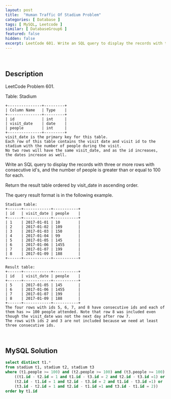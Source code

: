 ```yaml
---
layout: post
title:  "Human Traffic Of Stadium Problem"
categories: [ Database ]
tags: [ MySQL, Leetcode ]
similar: [ DatabaseGroup6 ]
featured: false
hidden: false
excerpt: LeetCode 601. Write an SQL query to display the records with three or more rows with consecutive id's, and the number of people is greater than or equal to 100 for each.
---
```


<br />

## Description

LeetCode Problem 601. 

Table: Stadium

```
+---------------+---------+
| Column Name   | Type    |
+---------------+---------+
| id            | int     |
| visit_date    | date    |
| people        | int     |
+---------------+---------+
visit_date is the primary key for this table.
Each row of this table contains the visit date and visit id to the stadium with the number of people during the visit.
No two rows will have the same visit_date, and as the id increases, the dates increase as well.
```

Write an SQL query to display the records with three or more rows with consecutive id's, and the number of people is greater than or equal to 100 for each.

Return the result table ordered by visit_date in ascending order.

The query result format is in the following example.

 
```
Stadium table:
+------+------------+-----------+
| id   | visit_date | people    |
+------+------------+-----------+
| 1    | 2017-01-01 | 10        |
| 2    | 2017-01-02 | 109       |
| 3    | 2017-01-03 | 150       |
| 4    | 2017-01-04 | 99        |
| 5    | 2017-01-05 | 145       |
| 6    | 2017-01-06 | 1455      |
| 7    | 2017-01-07 | 199       |
| 8    | 2017-01-09 | 188       |
+------+------------+-----------+

Result table:
+------+------------+-----------+
| id   | visit_date | people    |
+------+------------+-----------+
| 5    | 2017-01-05 | 145       |
| 6    | 2017-01-06 | 1455      |
| 7    | 2017-01-07 | 199       |
| 8    | 2017-01-09 | 188       |
+------+------------+-----------+
The four rows with ids 5, 6, 7, and 8 have consecutive ids and each of them has >= 100 people attended. Note that row 8 was included even though the visit_date was not the next day after row 7.
The rows with ids 2 and 3 are not included because we need at least three consecutive ids.
```

<br />

## MySQL Solution


```sql
select distinct t1.*
from stadium t1, stadium t2, stadium t3
where (t1.people >= 100) and (t2.people >= 100) and (t3.people >= 100) and 
    ((t1.id - t2.id = 1 and t1.id - t3.id = 2 and t2.id - t3.id =1) or
    (t2.id - t1.id = 1 and t2.id - t3.id = 2 and t1.id - t3.id =1) or
    (t3.id - t2.id = 1 and t2.id - t1.id =1 and t3.id - t1.id = 2))
order by t1.id
```
